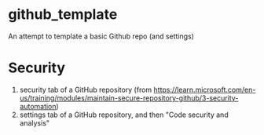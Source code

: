 # github_template

An attempt to template a basic Github repo (and settings)

# Security
1. security tab of a GitHub repository (from https://learn.microsoft.com/en-us/training/modules/maintain-secure-repository-github/3-security-automation)
1. settings tab of a GitHub repository, and then "Code security and analysis"